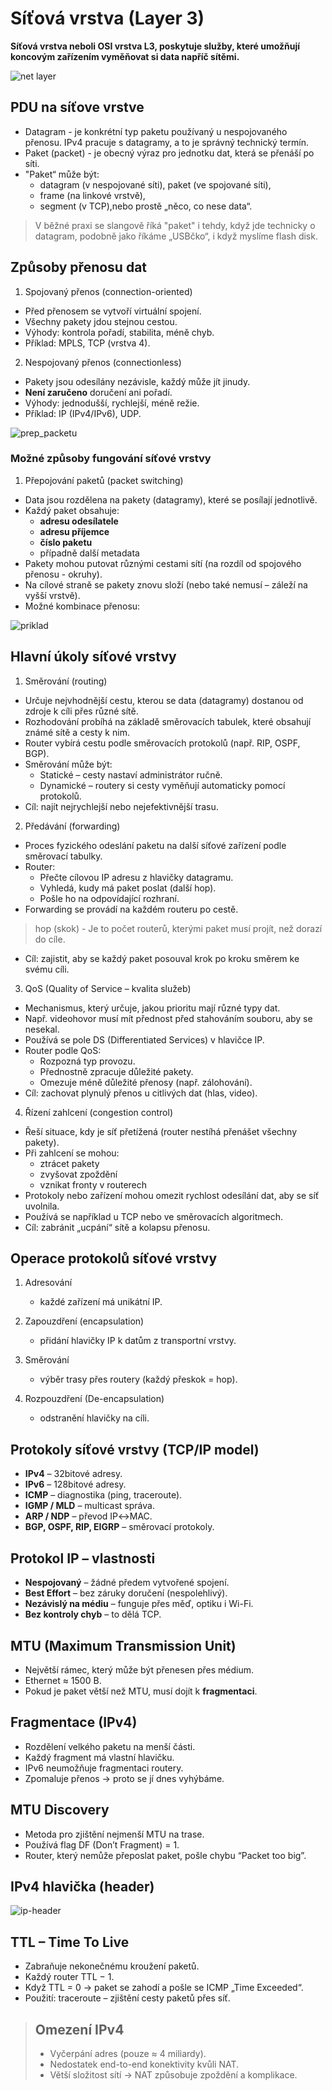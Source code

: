 # Síťová vrstva (Layer 3)

**Síťová vrstva neboli OSI vrstva L3, poskytuje služby, které umožňují koncovým
zařízením vyměňovat si data napříč sítěmi.**

![net layer](../../../img/l3.png)

## PDU na síťove vrstve

- Datagram - je konkrétní typ paketu používaný u nespojovaného přenosu. IPv4
pracuje s datagramy, a to je správný technický termín.
- Paket (packet) - je obecný výraz pro jednotku dat, která se přenáší po síti.
- "Paket“ může být:
  - datagram (v nespojované síti), paket (ve spojované síti),
  - frame (na linkové vrstvě),
  - segment (v TCP),nebo prostě „něco, co nese data“.
> V běžné praxi se slangově říká "paket" i tehdy, když jde technicky o datagram,
podobně jako říkáme „USBčko“, i když myslíme flash disk.

## Způsoby přenosu dat

1. Spojovaný přenos (connection-oriented)
- Před přenosem se vytvoří virtuální spojení.
- Všechny pakety jdou stejnou cestou.
- Výhody: kontrola pořadí, stabilita, méně chyb.
- Příklad: MPLS, TCP (vrstva 4).

2. Nespojovaný přenos (connectionless)
- Pakety jsou odesílány nezávisle, každý může jít jinudy.
- **Není zaručeno** doručení ani pořadí.
- Výhody: jednodušší, rychlejší, méně režie.
- Příklad: IP (IPv4/IPv6), UDP.

![prep_packetu](../../../img/propojovani-packetu.png)

### Možné způsoby fungování síťové vrstvy

1. Přepojování paketů (packet switching)
- Data jsou rozdělena na pakety (datagramy), které se posílají jednotlivě.
- Každý paket obsahuje:
  - **adresu odesílatele**
  - **adresu příjemce**
  - **číslo paketu**
  - případně další metadata
- Pakety mohou putovat různými cestami sítí (na rozdíl od spojového přenosu - okruhy).
- Na cílové straně se pakety znovu složí (nebo také nemusí – záleží na vyšší vrstvě).
- Možné kombinace přenosu:

![priklad](../../../img/example-prenosu.png)

## Hlavní úkoly síťové vrstvy

1. Směrování (routing)
- Určuje nejvhodnější cestu, kterou se data (datagramy) dostanou od zdroje k cíli přes různé sítě.
- Rozhodování probíhá na základě směrovacích tabulek, které obsahují známé sítě a cesty k nim.
- Router vybírá cestu podle směrovacích protokolů (např. RIP, OSPF, BGP).
- Směrování může být:
  - Statické – cesty nastaví administrátor ručně.
  - Dynamické – routery si cesty vyměňují automaticky pomocí protokolů.
- Cíl: najít nejrychlejší nebo nejefektivnější trasu.

2. Předávání (forwarding)
- Proces fyzického odeslání paketu na další síťové zařízení podle směrovací tabulky.
- Router:
  - Přečte cílovou IP adresu z hlavičky datagramu.
  - Vyhledá, kudy má paket poslat (další hop).
  - Pošle ho na odpovídající rozhraní.
- Forwarding se provádí na každém routeru po cestě.
> hop (skok) - Je to počet routerů, kterými paket musí projít, než dorazí do cíle.
- Cíl: zajistit, aby se každý paket posouval krok po kroku směrem ke svému cíli.

3. QoS (Quality of Service – kvalita služeb)
- Mechanismus, který určuje, jakou prioritu mají různé typy dat.
- Např. videohovor musí mít přednost před stahováním souboru, aby se nesekal.
- Používá se pole DS (Differentiated Services) v hlavičce IP.
- Router podle QoS:
  - Rozpozná typ provozu.
  - Přednostně zpracuje důležité pakety.
  - Omezuje méně důležité přenosy (např. zálohování).
- Cíl: zachovat plynulý přenos u citlivých dat (hlas, video).

4. Řízení zahlcení (congestion control)
- Řeší situace, kdy je síť přetížená (router nestíhá přenášet všechny pakety).
- Při zahlcení se mohou:
  - ztrácet pakety
  - zvyšovat zpoždění
  - vznikat fronty v routerech
- Protokoly nebo zařízení mohou omezit rychlost odesílání dat, aby se síť uvolnila.
- Používá se například u TCP nebo ve směrovacích algoritmech.
- Cíl: zabránit „ucpání“ sítě a kolapsu přenosu.

## Operace protokolů síťové vrstvy

1. Adresování
   - každé zařízení má unikátní IP.

2. Zapouzdření (encapsulation)
   - přidání hlavičky IP k datům z transportní vrstvy.

3. Směrování
   - výběr trasy přes routery (každý přeskok = hop).

4. Rozpouzdření (De-encapsulation)
   - odstranění hlavičky na cíli.

## Protokoly síťové vrstvy (TCP/IP model)

- **IPv4** – 32bitové adresy.
- **IPv6** – 128bitové adresy.
- **ICMP** – diagnostika (ping, traceroute).
- **IGMP / MLD** – multicast správa.
- **ARP / NDP** – převod IP↔MAC.
- **BGP, OSPF, RIP, EIGRP** – směrovací protokoly.

## Protokol IP – vlastnosti

- **Nespojovaný** – žádné předem vytvořené spojení.
- **Best Effort** – bez záruky doručení (nespolehlivý).
- **Nezávislý na médiu** – funguje přes měď, optiku i Wi-Fi.
- **Bez kontroly chyb** – to dělá TCP.

## MTU (Maximum Transmission Unit)

- Největší rámec, který může být přenesen přes médium.
- Ethernet ≈ 1500 B.
- Pokud je paket větší než MTU, musí dojít k **fragmentaci**.

## Fragmentace (IPv4)

- Rozdělení velkého paketu na menší části.
- Každý fragment má vlastní hlavičku.
- IPv6 neumožňuje fragmentaci routery.
- Zpomaluje přenos → proto se jí dnes vyhýbáme.

## MTU Discovery

- Metoda pro zjištění nejmenší MTU na trase.
- Používá flag DF (Don’t Fragment) = 1.
- Router, který nemůže přeposlat paket, pošle chybu “Packet too big”.

## IPv4 hlavička (header)

![ip-header](../../../img/ipv4-header.gif)

## TTL – Time To Live

- Zabraňuje nekonečnému kroužení paketů.
- Každý router TTL − 1.
- Když TTL = 0 → paket se zahodí a pošle se ICMP „Time Exceeded“.
- Použití: traceroute – zjištění cesty paketů přes síť.

> ## Omezení IPv4
> 
> - Vyčerpání adres (pouze ≈ 4 miliardy).
> - Nedostatek end-to-end konektivity kvůli NAT.
> - Větší složitost sítí → NAT způsobuje zpoždění a komplikace.